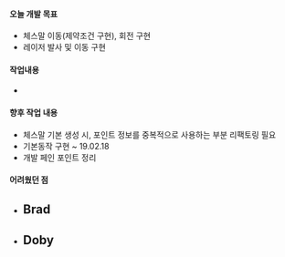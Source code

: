 #### 오늘 개발 목표

- 체스말 이동(제약조건 구현), 회전 구현
- 레이저 발사 및 이동 구현



#### 작업내용

- 



#### 향후 작업 내용

- 체스말 기본 생성 시, 포인트 정보를 중복적으로 사용하는 부분 리팩토링 필요
- 기본동작 구현 ~ 19.02.18
- 개발 페인 포인트 정리



#### 어려웠던 점

- Brad
  - 
- Doby
  - 
